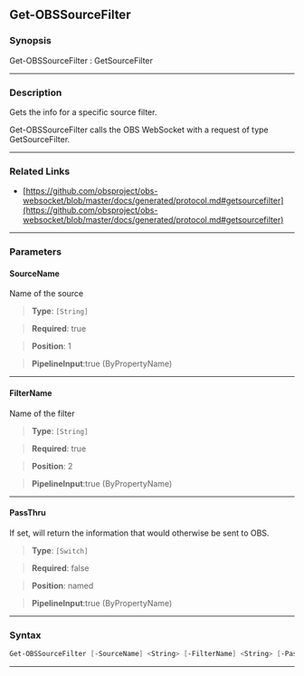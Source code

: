 Get-OBSSourceFilter
-------------------
### Synopsis
Get-OBSSourceFilter : GetSourceFilter

---
### Description

Gets the info for a specific source filter.


Get-OBSSourceFilter calls the OBS WebSocket with a request of type GetSourceFilter.

---
### Related Links
* [https://github.com/obsproject/obs-websocket/blob/master/docs/generated/protocol.md#getsourcefilter](https://github.com/obsproject/obs-websocket/blob/master/docs/generated/protocol.md#getsourcefilter)



---
### Parameters
#### **SourceName**

Name of the source



> **Type**: ```[String]```

> **Required**: true

> **Position**: 1

> **PipelineInput**:true (ByPropertyName)



---
#### **FilterName**

Name of the filter



> **Type**: ```[String]```

> **Required**: true

> **Position**: 2

> **PipelineInput**:true (ByPropertyName)



---
#### **PassThru**

If set, will return the information that would otherwise be sent to OBS.



> **Type**: ```[Switch]```

> **Required**: false

> **Position**: named

> **PipelineInput**:true (ByPropertyName)



---
### Syntax
```PowerShell
Get-OBSSourceFilter [-SourceName] <String> [-FilterName] <String> [-PassThru] [<CommonParameters>]
```
---
